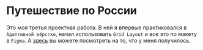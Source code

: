 # Путешествие по России

Это моя третья проектная работа. В ней я впервые практиковался в `Адаптивной вёрстке`, начал использовать `Grid Layout` и все это по макету в `Figma`. 
А [здесь](https://markovviktor.github.io/russian-travel/) вы можете посмотреть на то, что у меня получилось. 